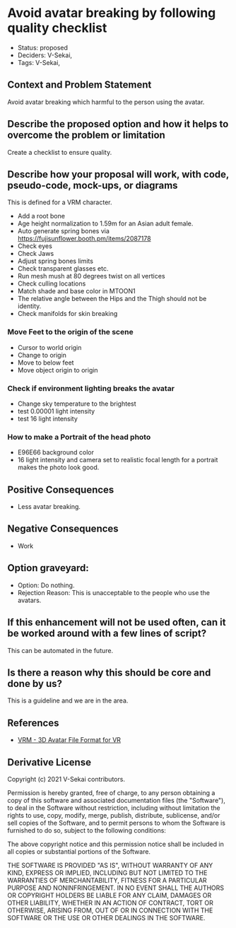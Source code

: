 # Avoid avatar breaking by following quality checklist

- Status: proposed <!-- draft | rejected | accepted | deprecated | superseded by -->
- Deciders: V-Sekai,
- Tags: V-Sekai,

## Context and Problem Statement

Avoid avatar breaking which harmful to the person using the avatar.

## Describe the proposed option and how it helps to overcome the problem or limitation

Create a checklist to ensure quality.

## Describe how your proposal will work, with code, pseudo-code, mock-ups, or diagrams

This is defined for a VRM character.

- Add a root bone
- Age height normalization to 1.59m for an Asian adult female.
- Auto generate spring bones via https://fujisunflower.booth.pm/items/2087178
- Check eyes
- Check Jaws
- Adjust spring bones limits
- Check transparent glasses etc.
- Run mesh mush at 80 degrees twist on all vertices
- Check culling locations
- Match shade and base color in MTOON1
- The relative angle between the Hips and the Thigh should not be identity.
- Check manifolds for skin breaking

### Move Feet to the origin of the scene

- Cursor to world origin
- Change to origin
- Move to below feet
- Move object origin to origin

### Check if environment lighting breaks the avatar

- Change sky temperature to the brightest
- test 0.00001 light intensity
- test 16 light intensity

### How to make a Portrait of the head photo

- E96E66 background color
- 16 light intensity and camera set to realistic focal length for a portrait makes the photo look good.

## Positive Consequences <!-- optional -->

- Less avatar breaking.

## Negative Consequences <!-- optional -->

- Work

<!-- [this section can be repeated for each option if more than one option is open for consideration] -->

## Option graveyard: <!-- same as above -->

- Option: Do nothing.
- Rejection Reason: This is unacceptable to the people who use the avatars.

## If this enhancement will not be used often, can it be worked around with a few lines of script?

This can be automated in the future.

## Is there a reason why this should be core and done by us?

This is a guideline and we are in the area.

## References <!-- optional -->

- [VRM - 3D Avatar File Format for VR](https://vrm.dev/en/) <!-- example: Refined by [xxx](yyyymmdd-xxx.md) -->
<!-- - numbers of links can vary -->

## Derivative License

Copyright (c) 2021 V-Sekai contributors.

Permission is hereby granted, free of charge, to any person obtaining a copy
of this software and associated documentation files (the "Software"), to deal
in the Software without restriction, including without limitation the rights
to use, copy, modify, merge, publish, distribute, sublicense, and/or sell
copies of the Software, and to permit persons to whom the Software is
furnished to do so, subject to the following conditions:

The above copyright notice and this permission notice shall be included in all
copies or substantial portions of the Software.

THE SOFTWARE IS PROVIDED "AS IS", WITHOUT WARRANTY OF ANY KIND, EXPRESS OR
IMPLIED, INCLUDING BUT NOT LIMITED TO THE WARRANTIES OF MERCHANTABILITY,
FITNESS FOR A PARTICULAR PURPOSE AND NONINFRINGEMENT. IN NO EVENT SHALL THE
AUTHORS OR COPYRIGHT HOLDERS BE LIABLE FOR ANY CLAIM, DAMAGES OR OTHER
LIABILITY, WHETHER IN AN ACTION OF CONTRACT, TORT OR OTHERWISE, ARISING FROM,
OUT OF OR IN CONNECTION WITH THE SOFTWARE OR THE USE OR OTHER DEALINGS IN THE
SOFTWARE.
